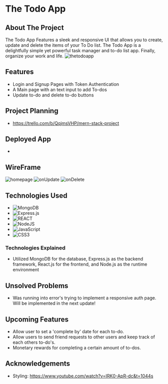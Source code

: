 # The Todo App
## About The Project

The Todo App Features a sleek and responsive UI that allows you to create, update and delete the items of your To Do list. The Todo App is a delightfully simple yet powerful task manager and to-do list app. Finally, organize your work and life.
![thetodoapp](https://user-images.githubusercontent.com/122647915/236282023-e1247092-6cee-48d0-bc97-9e9394d72c5e.PNG)

## Features

- Login and Signup Pages with Token Authentication
- A Main page with an text input to add To-dos
- Update to-do and delete to-do buttons

## Project Planning
- https://trello.com/b/QqjmsVHP/mern-stack-project

## Deployed App
- 

## WireFrame
![homepage](https://user-images.githubusercontent.com/122647915/236212706-6ae1e29a-b686-43fa-a929-649ff373913c.PNG)
![onUpdate](https://user-images.githubusercontent.com/122647915/236212744-ff0ee407-23bc-4a07-a9f7-ae1fc58a7ab6.PNG)
![onDelete](https://user-images.githubusercontent.com/122647915/236212816-b97f5c52-57c6-43dc-96dd-645fc2ee0de5.PNG)


## Technologies Used
- ![MongoDB](https://img.shields.io/badge/MongoDB-%234ea94b.svg?style=for-the-badge&logo=mongodb&logoColor=white)
- ![Express.js](https://img.shields.io/badge/express.js-%23404d59.svg?style=for-the-badge&logo=express&logoColor=%2361DAFB)
- ![REACT](https://img.shields.io/badge/-ReactJs-61DAFB?logo=react&logoColor=white&style=for-the-badge)
- ![NodeJS](https://img.shields.io/badge/node.js-6DA55F?style=for-the-badge&logo=node.js&logoColor=white)
- ![JavaScript](https://img.shields.io/badge/javascript-%23323330.svg?style=for-the-badge&logo=javascript&logoColor=%23F7DF1E)
- ![CSS3](https://img.shields.io/badge/css3-%231572B6.svg?style=for-the-badge&logo=css3&logoColor=white)

### Technologies Explained
- Utilized MongoDB for the database, Express.js as the backend framework, React.js for the frontend, and Node.js as the runtime environment

## Unsolved Problems
- Was running into error's trying to implement a responsive auth page. Will be implemented in the next update!

## Upcoming Features
- Allow user to set a 'complete by' date for each to-do.
- Allow users to send friend requests to other users and keep track of each others to-do's.
- Monetary rewards for completing a certain amount of to-dos.
## Acknowledgements
- Styling: https://www.youtube.com/watch?v=IRK0-ApR-dc&t=1044s
